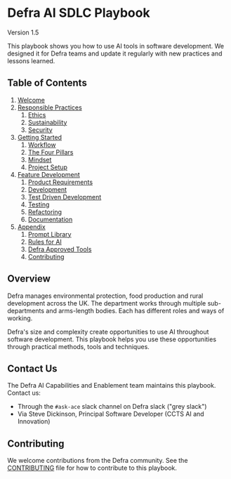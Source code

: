 # Defra AI SDLC Playbook
Version 1.5

This playbook shows you how to use AI tools in software development. We designed it for Defra teams and update it regularly with new practices and lessons learned.

## Table of Contents
1. [Welcome](README.md)
2. [Responsible Practices](pages/responsible-practices/README.md)
    1. [Ethics](pages/responsible-practices/ethics.md)
    2. [Sustainability](pages/responsible-practices/sustainability.md)
    3. [Security](pages/responsible-practices/security.md)
3. [Getting Started](pages/getting-started/README.md)
    1. [Workflow](pages/getting-started/workflow.md)
    2. [The Four Pillars](pages/getting-started/the-four-pillars.md)
    3. [Mindset](pages/getting-started/ai-working-mindset.md)
    4. [Project Setup](pages/getting-started/project-setup.md)
4. [Feature Development](pages/feature-development/README.md)
    1. [Product Requirements](pages/feature-development/product-requirements.md)
    2. [Development](pages/feature-development/development.md)
    3. [Test Driven Development](pages/feature-development/test-driven-development.md)
    4. [Testing](pages/feature-development/testing.md)
    5. [Refactoring](pages/feature-development/refactoring.md)
    6. [Documentation](pages/feature-development/documentation.md)
5. [Appendix](pages/appendix/README.md)
    1. [Prompt Library](pages/appendix/prompt-library/README.md)
    2. [Rules for AI](pages/appendix/rules-for-ai/README.md)
    3. [Defra Approved Tools](pages/appendix/defra-approved-tools.md)
    4. [Contributing](pages/appendix/CONTRIBUTING.md)

## Overview

Defra manages environmental protection, food production and rural development across the UK. The department works through multiple sub-departments and arms-length bodies. Each has different roles and ways of working.

Defra's size and complexity create opportunities to use AI throughout software development. This playbook helps you use these opportunities through practical methods, tools and techniques.

## Contact Us

The Defra AI Capabilities and Enablement team maintains this playbook. Contact us:

- Through the `#ask-ace` slack channel on Defra slack ("grey slack")
- Via Steve Dickinson, Principal Software Developer (CCTS AI and Innovation)

## Contributing

We welcome contributions from the Defra community. See the [CONTRIBUTING](pages/appendix/CONTRIBUTING.md) file for how to contribute to this playbook.
